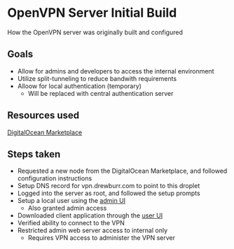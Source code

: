 # OpenVPN Server Initial Build

How the OpenVPN server was originally built and configured

## Goals

- Allow for admins and developers to access the internal environment
- Utilize split-tunneling to reduce bandwith requirements
- Alloow for local authentication (temporary)
  - Will be replaced with central authentication server

## Resources used

[DigitalOcean Marketplace](https://marketplace.digitalocean.com/apps/openvpn-access-server)

## Steps taken

- Requested a new node from the DigitalOcean Marketplace, and followed configuration instructions
- Setup DNS record for vpn.drewburr.com to point to this droplet
- Logged into the server as root, and followed the setup prompts
- Setup a local user using the [admin UI](https://vpn.drewburr.com/admin)
  - Also granted admin access
- Downloaded client application through the [user UI](https://vpn.drewburr.com)
- Verified ability to connect to the VPN
- Restricted admin web server access to internal only
  - Requires VPN access to administer the VPN server
